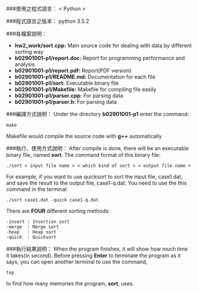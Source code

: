 ﻿###使用之程式語言：
< Python >

###程式語言之版本：
python 3.5.2

###各檔案說明：    
*   **hw2\_work/sort.cpp:** Main source code for dealing with data by different sorting way
*   **b02901001-p1/report.doc:** Report for programming performance and analysis
*   **b02901001-p1/report.pdf:** Report(PDF version)
*   **b02901001-p1/README.md:** Documentation for each file
*   **b02901001-p1/sort:** Executable binary file
*   **b02901001-p1/Makefile:** Makefile for compiling file easily
*   **b02901001-p1/parser.cpp:** For parsing data
*   **b02901001-p1/parser.h:**  For parsing data

###編譯方式說明：
Under the directory **b02901001-p1** enter the command:

    make

Makefile would compile the source code with **g++** automatically

###執行、使用方式說明：
After compile is done, there will be an executable binary file, named **sort**.
The command format of this binary file:

    ./sort < input file name > < which kind of sort > < output file name >

For example, if you want to use quicksort to sort the input file, case1.dat,
and save the result to the output file, case1-q.dat. You need to use the this
command in the terminal:

    ./sort case1.dat -quick case1-q.dat

There are **FOUR** different sorting methods:
    
    -insert : Insertion sort
    -merge  : Merge sort
    -heap   : Heap sort
    -quick  : Quicksort

###執行結果說明：
When the program finishes, it will show how much time it takes(in second).
Before pressing **Enter** to terminate the program as it says, you can open
another terminal to use the command,
    
    top

to find how many memories the program, **sort**, uses.
